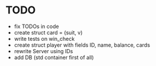 # TODO

- fix TODOs in code
- create struct card = (suit, v)
- write tests on win_check
- create struct player with fields ID, name, balance, cards
- rewrite Server using IDs
- add DB (std container first of all)
